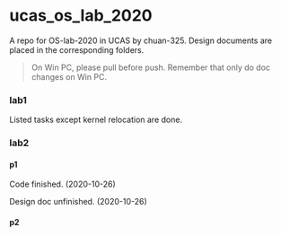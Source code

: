 # ucas_os_lab_2020

A repo for OS-lab-2020 in UCAS by chuan-325. Design documents are placed in the corresponding folders.

> On Win PC, please pull before push. Remember that only do doc changes on Win PC.

### lab1

Listed tasks except kernel relocation are done.

### lab2

#### p1

Code finished. (2020-10-26)

Design doc unfinished. (2020-10-26)

#### p2

